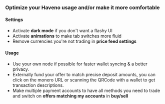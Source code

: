 ### Optimize your Haveno usage and/or make it more comfortable
#### Settings
- Activate **dark mode** if you don't want a flashy UI
- Activate **animations** to make tab switches more fluid
- Remove currencies you're not trading in **price feed settings**
#### Usage
- Use your own node if possible for faster wallet syncing & a better privacy.
- Externally fund your offer to match precise deposit amounts, you can click on the monero URL or scanning the QRCode with a wallet to get transaction descriptions.
- Make multiple payment accounts to have all methods you need to trade and switch on **offers matching my accounts** in **buy/sell**


